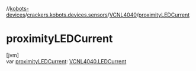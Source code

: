 //[kobots-devices](../../../index.md)/[crackers.kobots.devices.sensors](../index.md)/[VCNL4040](index.md)/[proximityLEDCurrent](proximity-l-e-d-current.md)

# proximityLEDCurrent

[jvm]\
var [proximityLEDCurrent](proximity-l-e-d-current.md): [VCNL4040.LEDCurrent](-l-e-d-current/index.md)
